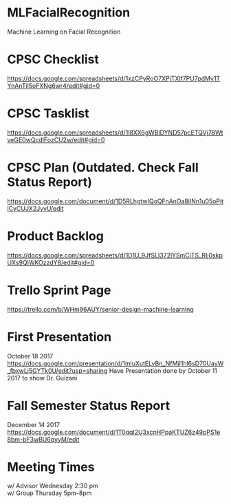 # MLFacialRecognition
Machine Learning on Facial Recognition

# CPSC Checklist
https://docs.google.com/spreadsheets/d/1xzCPyRoO7XPjTXlf7PU7pdMy1TYnAnTil5oFXNg6wr4/edit#gid=0

# CPSC Tasklist
https://docs.google.com/spreadsheets/d/1I8XX6gWBlDYND57pcETQVj78WtveGE0wQcdlFozCU2w/edit#gid=0

# CPSC Plan (Outdated. Check Fall Status Report)
https://docs.google.com/document/d/1D5RLhgtwIQoQFnAnOa8iINn1u05oPitlCvCUJX2JyvU/edit

# Product Backlog
https://docs.google.com/spreadsheets/d/1D1U_9JfSLI372lYSmCiTS_RIj0skpUXs9QlWKOzzdY8/edit#gid=0

# Trello Sprint Page
https://trello.com/b/WHm96AUY/senior-design-machine-learning

# First Presentation
October 18 2017
https://docs.google.com/presentation/d/1mluXutELvBn_NfMjI1hl6sD70UayW_fbxwLj5GYTk0U/edit?usp=sharing
Have Presentation done by October 11 2017 to show Dr. Guizani

# Fall Semester Status Report
December 14 2017
https://docs.google.com/document/d/1T0qqI2U3xcnHPpaKTUZ6z49pPS1e8bm-bF3wBU6qyyM/edit

# Meeting Times
w/ Advisor Wednesday 2:30 pm   
w/ Group Thursday 5pm-8pm